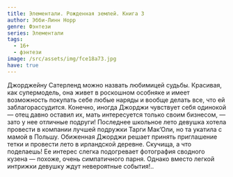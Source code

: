 ```yaml
---
title: Элементали. Рожденная землей. Книга 3
author: Эбби-Линн Норр
genre: Фэнтези
series: Элементали
tags:
  - 16+
  - фэнтези
image: /src/assets/img/fce18a73.jpg
have: true
---
```

Джорджейну Сатерленд можно назвать любимицей судьбы. Красивая, как супермодель, она живет в роскошном особняке и имеет возможность покупать себе любые наряды и вообще делать все, что ей заблагорассудится. Конечно, иногда Джорджи чувствует себя одинокой — отец давно оставил их, мать интересуется только своим бизнесом, — зато у нее отличные подруги! Последнее школьное лето девушка хотела провести в компании лучшей подружки Тарги Мак’Оли, но та укатила с мамой в Польшу. Обиженная Джорджи решает принять приглашение тетки и провести лето в ирландской деревне. Скучища, а что поделаешь! Ее интерес слегка подогревает фотография сводного кузена — похоже, очень симпатичного парня. Однако вместо легкой интрижки девушку ждут невероятные события!..
